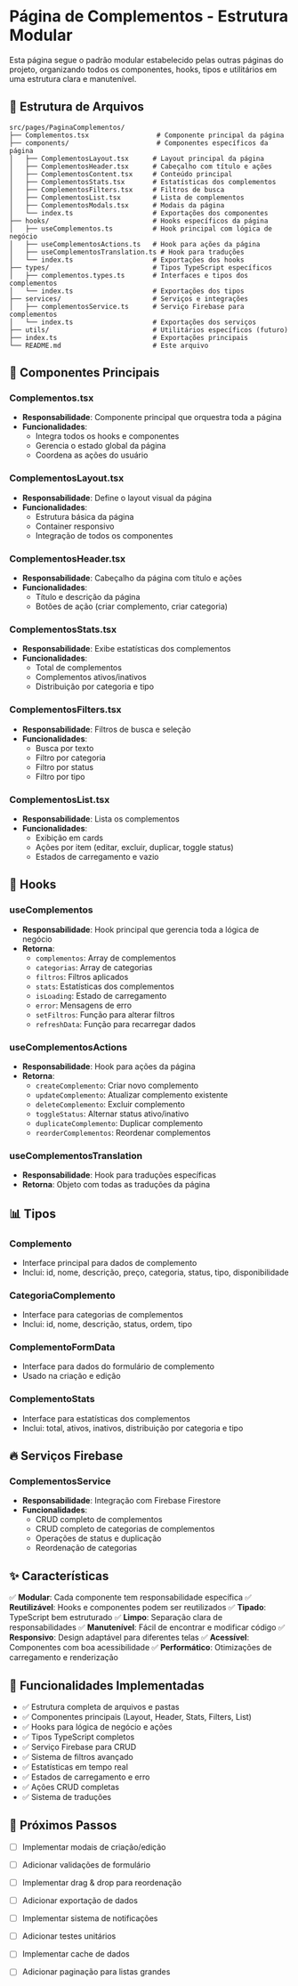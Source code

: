 # Página de Complementos - Estrutura Modular

Esta página segue o padrão modular estabelecido pelas outras páginas do projeto, organizando todos os componentes, hooks, tipos e utilitários em uma estrutura clara e manutenível.

## 📁 Estrutura de Arquivos

```
src/pages/PaginaComplementos/
├── Complementos.tsx                 # Componente principal da página
├── components/                      # Componentes específicos da página
│   ├── ComplementosLayout.tsx      # Layout principal da página
│   ├── ComplementosHeader.tsx      # Cabeçalho com título e ações
│   ├── ComplementosContent.tsx     # Conteúdo principal
│   ├── ComplementosStats.tsx       # Estatísticas dos complementos
│   ├── ComplementosFilters.tsx     # Filtros de busca
│   ├── ComplementosList.tsx        # Lista de complementos
│   ├── ComplementosModals.tsx      # Modais da página
│   └── index.ts                    # Exportações dos componentes
├── hooks/                          # Hooks específicos da página
│   ├── useComplementos.ts          # Hook principal com lógica de negócio
│   ├── useComplementosActions.ts   # Hook para ações da página
│   ├── useComplementosTranslation.ts # Hook para traduções
│   └── index.ts                    # Exportações dos hooks
├── types/                          # Tipos TypeScript específicos
│   ├── complementos.types.ts       # Interfaces e tipos dos complementos
│   └── index.ts                    # Exportações dos tipos
├── services/                       # Serviços e integrações
│   ├── complementosService.ts      # Serviço Firebase para complementos
│   └── index.ts                    # Exportações dos serviços
├── utils/                          # Utilitários específicos (futuro)
├── index.ts                        # Exportações principais
└── README.md                       # Este arquivo
```

## 🎯 Componentes Principais

### Complementos.tsx
- **Responsabilidade**: Componente principal que orquestra toda a página
- **Funcionalidades**: 
  - Integra todos os hooks e componentes
  - Gerencia o estado global da página
  - Coordena as ações do usuário

### ComplementosLayout.tsx
- **Responsabilidade**: Define o layout visual da página
- **Funcionalidades**:
  - Estrutura básica da página
  - Container responsivo
  - Integração de todos os componentes

### ComplementosHeader.tsx
- **Responsabilidade**: Cabeçalho da página com título e ações
- **Funcionalidades**:
  - Título e descrição da página
  - Botões de ação (criar complemento, criar categoria)

### ComplementosStats.tsx
- **Responsabilidade**: Exibe estatísticas dos complementos
- **Funcionalidades**:
  - Total de complementos
  - Complementos ativos/inativos
  - Distribuição por categoria e tipo

### ComplementosFilters.tsx
- **Responsabilidade**: Filtros de busca e seleção
- **Funcionalidades**:
  - Busca por texto
  - Filtro por categoria
  - Filtro por status
  - Filtro por tipo

### ComplementosList.tsx
- **Responsabilidade**: Lista os complementos
- **Funcionalidades**:
  - Exibição em cards
  - Ações por item (editar, excluir, duplicar, toggle status)
  - Estados de carregamento e vazio

## 🔧 Hooks

### useComplementos
- **Responsabilidade**: Hook principal que gerencia toda a lógica de negócio
- **Retorna**:
  - `complementos`: Array de complementos
  - `categorias`: Array de categorias
  - `filtros`: Filtros aplicados
  - `stats`: Estatísticas dos complementos
  - `isLoading`: Estado de carregamento
  - `error`: Mensagens de erro
  - `setFiltros`: Função para alterar filtros
  - `refreshData`: Função para recarregar dados

### useComplementosActions
- **Responsabilidade**: Hook para ações da página
- **Retorna**:
  - `createComplemento`: Criar novo complemento
  - `updateComplemento`: Atualizar complemento existente
  - `deleteComplemento`: Excluir complemento
  - `toggleStatus`: Alternar status ativo/inativo
  - `duplicateComplemento`: Duplicar complemento
  - `reorderComplementos`: Reordenar complementos

### useComplementosTranslation
- **Responsabilidade**: Hook para traduções específicas
- **Retorna**: Objeto com todas as traduções da página

## 📊 Tipos

### Complemento
- Interface principal para dados de complemento
- Inclui: id, nome, descrição, preço, categoria, status, tipo, disponibilidade

### CategoriaComplemento
- Interface para categorias de complementos
- Inclui: id, nome, descrição, status, ordem, tipo

### ComplementoFormData
- Interface para dados do formulário de complemento
- Usado na criação e edição

### ComplementoStats
- Interface para estatísticas dos complementos
- Inclui: total, ativos, inativos, distribuição por categoria e tipo

## 🔥 Serviços Firebase

### ComplementosService
- **Responsabilidade**: Integração com Firebase Firestore
- **Funcionalidades**:
  - CRUD completo de complementos
  - CRUD completo de categorias de complementos
  - Operações de status e duplicação
  - Reordenação de categorias

## ✨ Características

✅ **Modular**: Cada componente tem responsabilidade específica
✅ **Reutilizável**: Hooks e componentes podem ser reutilizados
✅ **Tipado**: TypeScript bem estruturado
✅ **Limpo**: Separação clara de responsabilidades
✅ **Manutenível**: Fácil de encontrar e modificar código
✅ **Responsivo**: Design adaptável para diferentes telas
✅ **Acessível**: Componentes com boa acessibilidade
✅ **Performático**: Otimizações de carregamento e renderização

## 🚀 Funcionalidades Implementadas

- ✅ Estrutura completa de arquivos e pastas
- ✅ Componentes principais (Layout, Header, Stats, Filters, List)
- ✅ Hooks para lógica de negócio e ações
- ✅ Tipos TypeScript completos
- ✅ Serviço Firebase para CRUD
- ✅ Sistema de filtros avançado
- ✅ Estatísticas em tempo real
- ✅ Estados de carregamento e erro
- ✅ Ações CRUD completas
- ✅ Sistema de traduções

## 🔄 Próximos Passos

- [ ] Implementar modais de criação/edição
- [ ] Adicionar validações de formulário
- [ ] Implementar drag & drop para reordenação
- [ ] Adicionar exportação de dados
- [ ] Implementar sistema de notificações
- [ ] Adicionar testes unitários
- [ ] Implementar cache de dados
- [ ] Adicionar paginação para listas grandes
















